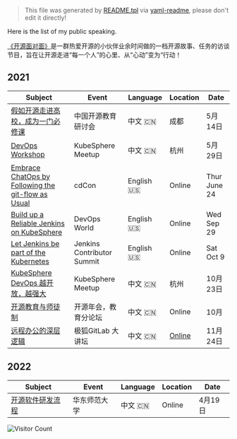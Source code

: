 > This file was generated by [README.tpl](README.tpl) via [yaml-readme](https://github.com/LinuxSuRen/yaml-readme), please don't edit it directly!

Here is the list of my public speaking.

[《开源面对面》](https://github.com/opensource-f2f/episode)是一群热爱开源的小伙伴业余时间做的一档开源故事、任务的访谈节目，旨在让开源走进“每一个人”的心里、从“心动”变为“行动！
## 2021
| Subject | Event | Language | Location | Date |
|---|---|---|---|---|
| [假如开源走进高校，成为一门必修课](https://mp.weixin.qq.com/s/J94mPCvyLrJcCzouEOaakw) | 中国开源教育研讨会 | 中文 :cn: | 成都 | 5月14日 |
| [DevOps Workshop](https://www.bagevent.com/event/7414078) | KubeSphere Meetup | 中文 :cn: | 杭州 | 5月29日 |
| [Embrace ChatOps by Following the git-flow as Usual](https://static.sched.com/hosted_files/cdcon2021/3a/Embrace%20ChatOps%20by%20Following%20the%20git-flow%20as%20Usual.pdf) | cdCon | English :us: | Online | Thur June 24 |
| [Build up a Reliable Jenkins on KubeSphere](https://www.devopsworld.com/agenda/session/581404) | DevOps World | English :us: | Online | Wed Sep 29 |
| [Let Jenkins be part of the Kubernetes](https://www.meetup.com/Jenkins-online-meetup/events/281089570/) | Jenkins Contributor Summit | English :us: | Online | Sat Oct 9 |
| [KubeSphere DevOps 越开放，越强大](https://mp.weixin.qq.com/s/f9acyj8pi5mjWXm8zSksWA) | KubeSphere Meetup | 中文 :cn: | 杭州 | 10月23日 |
| [开源教育与师徒制](https://mp.weixin.qq.com/s/xerfzhMSFpe4ntUVtBI6WA) | 开源年会，教育分论坛 | 中文 :cn: | Online | 10月 |
| [远程办公的深层逻辑](https://mp.weixin.qq.com/s/W0c9ydGyMkQ3Arq2lLSZKg) | 极狐GitLab 大讲坛 | 中文 :cn: | [Online](https://www.ximalaya.com/keji/54781524/475958284) | 11月24日 |

## 2022
| Subject | Event | Language | Location | Date |
|---|---|---|---|---|
| [开源软件研发流程](https://docs.google.com/presentation/d/1SA6W-WIS4fxwlZh6vSwBAmBq3JE3IvN6uPG0Dp9K_no/edit?usp=sharing) | 华东师范大学 | 中文 :cn: | Online | 4月19日 |


![Visitor Count](https://profile-counter.glitch.me/{LinuxSuRen}/count.svg)
